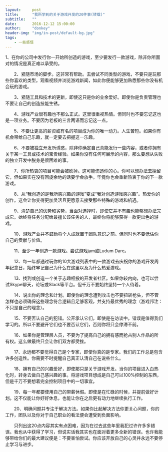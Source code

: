 ```yaml
---
layout:     post
title:      "我所学到的关于游戏开发的20件事(转载)"
subtitle:   ""
date:       2016-12-12 15:00:00
author:     "donkey"
header-img: "img/in-post/default-bg.jpg"
tags:
    - 一些感悟
---
```


1、在你的公司中发行你一开始所创造的游戏，至少要发行一款游戏，除非你所面对的情况是真正难以承受的。

　　2、紧随市场的脚步。这非常有帮助。去尝试不同类型的游戏，不要只是玩那些你喜欢的类型。观看视频并浏览游戏新闻，如此你便能够更加熟悉那些你没有机会玩的游戏。

　　3、紧随工具和技术的更新，即使这只是你的业余爱好。即使你是负责管理也不要让自己的创造技能生锈。

　　4、游戏产业很有趣也不那么正式。这里很重视热情。但同时也不要忘记这也是一项业务。不要因为老板的三言两语而忘记这一点。

　　5、不要让更高的薪资或有名的项目成为你的唯一动力。人生苦短。如果你有机会带给自己乐趣，就一定要去把握这一乐趣。

　　6、不要被独立开发所诱惑，除非你确定自己真能发行一些内容，或者你拥有关于某一工具或技术的宝贵经验。如果你没有任何可展示的内容，那么要想从失败的独立开发中脱身是很困难的事。

　　7、你所热衷的项目可能会被砍掉。这可能伤透你的心。你可以想办法去挽留它，但如果实在没有回旋余地的话要学会放手。毕竟你也会重新热衷于你的下一款游戏。

　　8、从“我创造的是我所感兴趣的游戏”变成“我对创造游戏感兴趣”。热爱你的创作。这会让你变得更加灵活且更愿意去接受那些特殊的游戏和机遇。

　　9、清楚自己的优势和劣势，当面对选择时，即使它并不有趣也能够想办法完成它。始终将任务分配给最擅长该任务的人，最终你将能够获得一款更出色的游戏。

　　10、游戏产业并不鼓励将个人成就置于团队意识之前。但同时也不要低估你自己的贡献与价值。

　　11、至少一年创造一款游戏。尝试游戏jam或Ludum Dare。

　　12、每一年都通过玩你的10大游戏列表中的一款游戏去庆祝你的游戏开发周年纪念日，始终牢记自己为什么在这里以及为什么热爱游戏。

　　13、找到或创造一个关于志趣相投的开发者社区。如果你较内向，也可以尝试Skype聊天，论坛或Slack等平台。但千万不要始终坚持一个人待着。

　　14、说出你的理念和计划。即使你的理念遭到攻击也不要扭转枪头，但不管怎样也必须确保这些理念符合逻辑且足够客观，并支持最优秀的理念（游戏邦注：不只是自己的理念）。

　　15、不要否认自己的犯错。公开承认它们，即使是在访谈中。错误是值得我们学习的。所以不要避开它们也不要否认它们，否则你将只会停滞不前。

　　16、如果你是管理层人员，不要为了提高自己的拥有感而抢占别人作品的所有权。这么做最终只会让你们双方都受挫。

　　17、永远都不要觉得自己是个专家，即使你真的是专家。我们的工作总是包含许多创造性。你需要不时提醒自己真正认清自己在说些什么。

　　18、拥有自己的兴趣爱好，即使那只是关于游戏开发。当你的项目进入白热化时，转身去做自己感兴趣的事。将游戏项目想成是自己可以100%控制的东西，但是千万不要想着完全控制项目中的一切事宜。

　　19、每一年都要使用自己的带薪休假。即使是在忙碌的时候，并提前做好计划。这不仅能让你好好休息，也能让你在之后更有动力地继续执行工作。

　　20、明确问题并专注于解决方法。如果你比起解决方法你更关心问题，你的工作，团队以及你对于自己职业的看法便会遭受到负面影响。

　　只列出这20点内容其实有点困难，因为在过去这些年里我犯过许许多多错误。我也从中获得了学习，但说实话我其实也在面对着更多全新的错误。也许我能够带给你们的最大建议便是：不要害怕尝试。你应该开放自己的心灵并永远不要停止学习与进步。